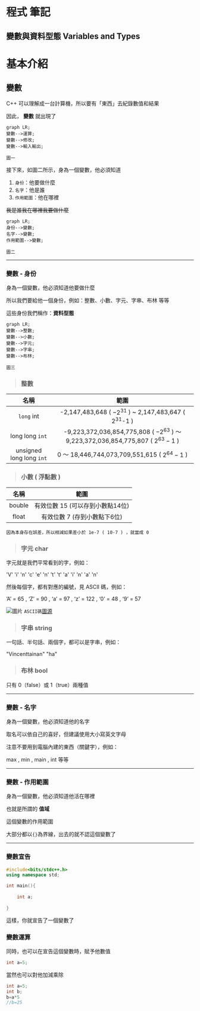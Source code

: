 # **程式 筆記**  
## 變數與資料型態 Variables and Types  

# 基本介紹  

## 變數  

C++ 可以理解成一台計算機，所以要有「東西」去紀錄數值和結果  

因此， **變數** 就出現了  
```mermaid
graph LR;
變數-->運算;
變數-->修改;
變數-->輸入輸出;
```
```圖一```

接下來，如圖二所示，身為一個變數，他必須知道  

1. `身份`：他要做什麼  
2. `名字`：他是誰 
3. `作用範圍`：他在哪裡  

~~我是誰我在哪裡我要做什麼~~  

```mermaid
graph LR;
身份-->變數;
名字-->變數;
作用範圍-->變數;
```
```圖二```

---

### 變數 - 身份

身為一個變數，他必須知道他要做什麼  

所以我們要給他一個身份，例如：整數、小數、字元、字串、布林 等等  

這些身份我們稱作：**資料型態**  

```mermaid
graph LR;
變數-->整數;
變數-->小數;
變數-->字元;
變數-->字串;
變數-->布林;
```
```圖三```

> ### 整數

|           名稱           |                                         範圍                                         |
|:------------------------:|:------------------------------------------------------------------------------------:|
|       ` long ` int       |             -2,147,483,648 ( $-2^{31}$ ) ~ 2,147,483,647 ( $2^{31}$-1 )              |
|    long long ` int `     | -9,223,372,036,854,775,808 ( $-2^{63}$ ) ～ 9,223,372,036,854,775,807 ( $2^{63}-1$ ) |
| unsigned long long `int` |                    0 ～ 18,446,744,073,709,551,615 ( $2^{64}-1$ )                    |

> ### 小數 ( 浮點數 )

|  名稱  |               範圍               |
|:------:|:--------------------------------:|
| bouble | 有效位數 15 (可以存到小數點14位) |
| float  |   有效位數 7 (存到小數點下6位)   |

`因為本身存在誤差，所以相減如果差小於 1e-7 ( 10-7 ) ，就當成 0`

> ### 字元 char

字元就是我們平常看到的字，例如：  

'V' 'i' 'n' 'c' 'e' 'n' 't' 't' 'a' 'i' 'n' 'a' 'n'  

然後每個字，都有對應的編號，見 ASCII 碼，例如：  

’A’ = 65 , ‘Z’ = 90 , ‘a’ = 97 , ‘z’ = 122 , ‘0’ = 48 , ‘9’ = 57  

![圖片](https://hackmd.io/_uploads/rJTUd0VER.png)
``` ASCII碼 ```[圖源](https://ithelp.ithome.com.tw/articles/10283394?sc=pt)  

> ### 字串 string

一句話、半句話、兩個字，都可以是字串，例如：  

"Vincenttainan" "ha"  

> ### 布林 bool

只有 0（false）或 1（true）兩種值

---

### 變數 - 名字

身為一個變數，他必須知道他的名字  

取名可以依自己的喜好，但建議使用大小寫英文字母  

注意不要用到電腦內建的東西（關鍵字），例如：  

max , min , main , int 等等  

---

### 變數 - 作用範圍

身為一個變數，他必須知道他活在哪裡  

也就是所謂的 **值域**  

這個變數的作用範圍  

大部分都以`{}`為界線，出去的就不認這個變數了  

---

### 變數宣告
```cpp
#include<bits/stdc++.h>
using namespace std;

int main(){
    
    int a;
    
}
```
這樣，你就宣告了一個變數了  

### 變數運算

同時，也可以在宣告這個變數時，賦予他數值  

```cpp
int a=5;
```

當然也可以對他加減乘除  

```cpp
int a=5;
int b;
b=a*5
//b=25
```
